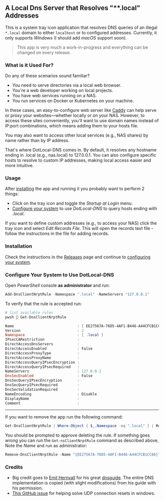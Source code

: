 ## A Local Dns Server that Resolves "**.local" Addresses

This is a system tray icon application that resolves DNS queries of an illegal `*.local` domain to either `localhost` or
to configured addresses. Currently, it only supports _Windows_ (I should add _macOS_ support soon).

> This app is very much a work-in-progress and everything can be changed on every release.

### What is it Used For?

Do any of these scenarios sound familiar?

* You need to serve directories via a local web browser.
* You're a web developer working on local projects.
* You have web services running on a NAS.
* You run services on Docker or Kubernetes on your machine.

In these cases, an easy-to-configure web server like [Caddy][] can help serve or proxy your websites—whether locally or
on your NAS. However, to access these sites conveniently, you’ll want to use domain names instead of IP:port
combinations, which means adding them to your hosts file.

You may also want to access other local services (e.g., NAS shares) by name rather than by IP address.

That's where DotLocal-DNS comes in. By default, it resolves any hostname ending in .local (e.g., nas.local) to
127.0.0.1. You can also configure specific hosts to resolve to custom IP addresses, making local access easier and more
intuitive.

### Usage

After [installing](#installation) the app and running it you probably want to perform 2 things:

* Click on the tray icon and toggle the _Startup at Login_ menu.
* [Configure your system](#configure-your-system-to-use-dotlocal-dns) to use _DotLocal-DNS_ to query hosts ending with
  _.local_.

If you want to define custom addresses (e.g., to access your NAS) click the tray icon and select _Edit Records File_.
This will open the records text file - follow the instructions in the file for adding records.

### Installation

Check the instructions in the [Releases](./releases) page and continue
to [configuring your system](#configure-your-system-to-use-dotlocal-dns).

### Configure Your System to Use DotLocal-DNS

Open _PowerShell_ console **as administrator** and run:

```powershell
Add-DnsClientNrptRule -Namespace ".local" -NameServers "127.0.0.1"
```

To verify that the rule is accepted run:

```powershell
# list available rules
pwsh  Get-DnsClientNrptRule

Name                             : { EE27567A-76D5-4AF1-B446-A44CFCB1CC66 }
Version                          : 2
Namespace                        : { .local }
IPsecCARestriction               :
DirectAccessDnsServers           :
DirectAccessEnabled              : False
DirectAccessProxyType            :
DirectAccessProxyName            :
DirectAccessQueryIPsecEncryption :
DirectAccessQueryIPsecRequired   :
NameServers                      : 127.0.0.1
DnsSecEnabled                    : False
DnsSecQueryIPsecEncryption       :
DnsSecQueryIPsecRequired         :
DnsSecValidationRequired         :
NameEncoding                     : Disable
DisplayName                      :
Comment                          :
```

---

If you want to remove the app run the following command:

```powershell
Get-DnsClientNrptRule | Where-Object { $_.Namespace -eq ".local" } | Remove-DnsClientNrptRule
```

You should be prompted to approve deleting the rule. If something goes wrong you can run the `Get-nsClientNrptRule`
command as described above, Note the _Name_ and run as administrator:

```powershell
Remove-DnsClientNrptRule -Name "{EE27567A-76D5-4AF1-B446-A44CFCB1CC66}"
```

### Credits

* Big credit goes to [Emil Hernvall][emil] for his great [dnsguide][]. The entire DNS implementation is copied (with
  slight modifications) from his guide with his permission.
* [This GitHub issue][issue391] for helping solve UDP connection resets in windows.

[caddy]: https://caddyserver.com/

[issue391]: https://github.com/mokeyish/smartdns-rs/issues/391

[emil]: https://github.com/EmilHernvall

[dnsguide]: https://github.com/EmilHernvall/dnsguide